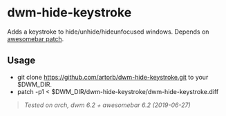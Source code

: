 # dwm-hide-keystroke
Adds a keystroke to hide/unhide/hideunfocused windows. Depends on [awesomebar patch](https://dwm.suckless.org/patches/awesomebar/).

<h2> Usage </h2>
  
* git clone https://github.com/artorb/dwm-hide-keystroke.git to your $DWM_DIR.
* patch -p1 < $DWM_DIR/dwm-hide-keystroke/dwm-hide-keystroke.diff
 

>_Tested on arch, dwm 6.2 + awesomebar 6.2 (2019-06-27)_
